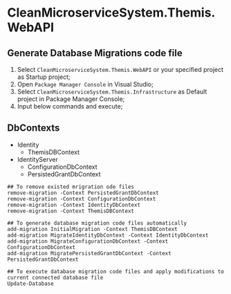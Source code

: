 # CleanMicroserviceSystem.Themis.WebAPI

## Generate Database Migrations code file

1. Select `CleanMicroserviceSystem.Themis.WebAPI` or your specified project as Startup project;
2. Open `Package Manager Console` in Visual Studio;
3. Select `CleanMicroserviceSystem.Themis.Infrastructure` as Default project in Package Manager Console;
4. Input below commands and execute;

### 

## DbContexts

- Identity
  - ThemisDBContext
- IdentityServer
  - ConfigurationDbContext
  - PersistedGrantDbContext

```
## To remove existed mrigration ode files
remove-migration -Context PersistedGrantDbContext
remove-migration -Context ConfigurationDbContext
remove-migration -Context IdentityDbContext
remove-migration -Context ThemisDBContext

## To generate database migration code files automatically
add-migration InitialMigration -Context ThemisDBContext
add-migration MigrateIdentityDbContext -Context IdentityDbContext
add-migration MigrateConfigurationDbContext -Context ConfigurationDbContext
add-migration MigratePersistedGrantDbContext -Context PersistedGrantDbContext

## To execute database migration code files and apply modifications to current connected database file
Update-Database
```
